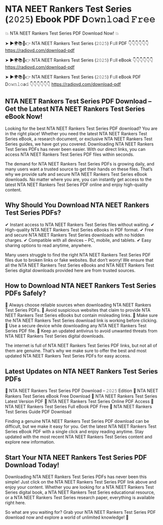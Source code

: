 # NTA NEET Rankers Test Series (𝟸𝟶𝟸𝟻) Ebook PDF D𝚘𝚠𝚗𝚕𝚘a𝚍 𝙵𝚛𝚎𝚎

💥 NTA NEET Rankers Test Series PDF Download Now! 💥

➤ ►🌍📚📱👉 NTA NEET Rankers Test Series (𝟸𝟶𝟸𝟻) F𝚞ll PDF 👇👇👇👇👇👇
https://radiovd.com/download-pdf

➤ ►🌍📚📱👉 NTA NEET Rankers Test Series (𝟸𝟶𝟸𝟻) F𝚞ll eBook 👇👇👇👇👇👇
https://radiovd.com/download-pdf

➤ ►🌍📚📱👉 NTA NEET Rankers Test Series (𝟸𝟶𝟸𝟻) F𝚞ll eBook PDF D𝚘𝚠𝚗𝚕𝚘a𝚍 👇👇👇👇👇👇
https://radiovd.com/download-pdf

## NTA NEET Rankers Test Series PDF Download – Get the Latest NTA NEET Rankers Test Series eBook Now!

Looking for the best NTA NEET Rankers Test Series PDF download? You are in the right place! Whether you need the latest NTA NEET Rankers Test Series eBook, a research document, or exclusive NTA NEET Rankers Test Series guides, we have got you covered. Downloading NTA NEET Rankers Test Series PDFs has never been easier. With our direct links, you can access NTA NEET Rankers Test Series PDF files within seconds.

The demand for NTA NEET Rankers Test Series PDFs is growing daily, and many users want a trusted source to get their hands on these files. That’s why we provide safe and secure NTA NEET Rankers Test Series eBook downloads. No matter where you are, you can instantly get access to the latest NTA NEET Rankers Test Series PDF online and enjoy high-quality content.

## Why Should You Download NTA NEET Rankers Test Series PDFs?

✔ Instant access to NTA NEET Rankers Test Series files without waiting.
✔ High-quality NTA NEET Rankers Test Series eBooks in PDF format.
✔ Free and secure NTA NEET Rankers Test Series downloads with no hidden charges.
✔ Compatible with all devices – PC, mobile, and tablets.
✔ Easy sharing options to read anytime, anywhere.

Many users struggle to find the right NTA NEET Rankers Test Series PDF files due to broken links or fake websites. But don’t worry! We ensure that all the NTA NEET Rankers Test Series eBooks and NTA NEET Rankers Test Series digital downloads provided here are from trusted sources.

## How to Download NTA NEET Rankers Test Series PDFs Safely?

📌 Always choose reliable sources when downloading NTA NEET Rankers Test Series PDFs.
📌 Avoid suspicious websites that claim to provide NTA NEET Rankers Test Series eBooks but contain misleading links.
📌 Make sure the NTA NEET Rankers Test Series download link is working before clicking.
📌 Use a secure device while downloading any NTA NEET Rankers Test Series PDF file.
📌 Keep an updated antivirus to avoid unwanted threats from NTA NEET Rankers Test Series digital downloads.

The internet is full of NTA NEET Rankers Test Series PDF links, but not all of them are genuine. That’s why we make sure to offer the best and most updated NTA NEET Rankers Test Series PDFs for easy access.

## Latest Updates on NTA NEET Rankers Test Series PDFs

🔹 NTA NEET Rankers Test Series PDF Download – 𝟸𝟶𝟸𝟻 Edition
🔹 NTA NEET Rankers Test Series eBook Free Download
🔹 NTA NEET Rankers Test Series Latest Version PDF
🔹 NTA NEET Rankers Test Series Online PDF Access
🔹 NTA NEET Rankers Test Series Full eBook PDF Free
🔹 NTA NEET Rankers Test Series Guide PDF Download

Finding a genuine NTA NEET Rankers Test Series PDF download can be difficult, but we make it easy for you. Get the latest NTA NEET Rankers Test Series eBook PDF with a single click and enjoy reading anytime. Stay updated with the most recent NTA NEET Rankers Test Series content and explore new information.

## Start Your NTA NEET Rankers Test Series PDF Download Today!

Downloading NTA NEET Rankers Test Series PDFs has never been this simple! Just click on the NTA NEET Rankers Test Series PDF link above and enjoy your content. Whether you are looking for a NTA NEET Rankers Test Series digital book, a NTA NEET Rankers Test Series educational resource, or a NTA NEET Rankers Test Series research paper, everything is available right here.

So what are you waiting for? Grab your NTA NEET Rankers Test Series PDF download now and explore a world of unlimited knowledge! 🚀